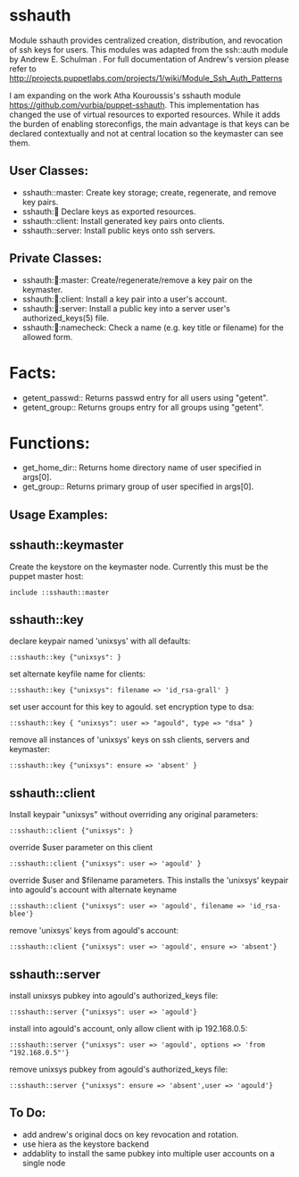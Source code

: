sshauth
=======

Module sshauth provides centralized creation, distribution, and revocation of
ssh keys for users. This modules was adapted from the ssh::auth module by
Andrew E. Schulman <andrex at alumni dot utexas dot net>. For full
documentation of Andrew's version please refer to
http://projects.puppetlabs.com/projects/1/wiki/Module_Ssh_Auth_Patterns

I am expanding on the work Atha Kouroussis's sshauth module
https://github.com/vurbia/puppet-sshauth. This implementation has changed the
use of virtual resources to exported resources. While it adds the burden of
enabling storeconfigs, the main advantage is that keys can be declared
contextually and not at central location so the keymaster can see them.



User Classes:
-------------
- sshauth::master:      Create key storage; create, regenerate, and remove key pairs.
- sshauth::key:         Declare keys as exported resources.
- sshauth::client:      Install generated key pairs onto clients.
- sshauth::server:      Install public keys onto ssh servers.

Private Classes:
----------------
- sshauth::key::master:    Create/regenerate/remove a key pair on the keymaster.
- sshauth::key::client:    Install a key pair into a user's account.
- sshauth::key::server:    Install a public key into a server user's authorized_keys(5) file.
- sshauth::key::namecheck: Check a name (e.g. key title or filename) for the allowed form.



# Facts: #
- getent_passwd::   Returns passwd entry for all users using "getent".
- getent_group::    Returns groups entry for all groups using "getent".



# Functions: #
- get_home_dir:: Returns home directory name of user specified in args[0].
- get_group::    Returns primary group of user specified in args[0].



Usage Examples:
-------------------


## sshauth::keymaster ##
Create the keystore on the keymaster node. Currently this must be the puppet master host:

    include ::sshauth::master

## sshauth::key ##
declare keypair named 'unixsys' with all defaults:

    ::sshauth::key {"unixsys": }

set alternate keyfile name for clients:

    ::sshauth::key {"unixsys": filename => 'id_rsa-grall' }

set user account for this key to agould. set encryption type to dsa:

    ::sshauth::key { "unixsys": user => "agould", type => "dsa" }

remove all instances of 'unixsys' keys on ssh clients, servers and keymaster:

    ::sshauth::key {"unixsys": ensure => 'absent' }

## sshauth::client ##
Install keypair "unixsys" without overriding any original parameters:

    ::sshauth::client {"unixsys": }

override $user parameter on this client

    ::sshauth::client {"unixsys": user => 'agould' }

override $user and $filename parameters. This installs the 'unixsys' keypair into agould's account with alternate keyname

    ::sshauth::client {"unixsys": user => 'agould', filename => 'id_rsa-blee'}

remove 'unixsys' keys from agould's account:

    ::sshauth::client {"unixsys": user => 'agould', ensure => 'absent'}

## sshauth::server ##
install unixsys pubkey into agould's authorized_keys file:

    ::sshauth::server {"unixsys": user => 'agould'}

install into agould's account, only allow client with ip 192.168.0.5:

    ::sshauth::server {"unixsys": user => 'agould', options => 'from "192.168.0.5"'}

remove unixsys pubkey from agould's authorized_keys file:

    ::sshauth::server {"unixsys": ensure => 'absent',user => 'agould'}




To Do:
------

- add andrew's original docs on key revocation and rotation.
- use hiera as the keystore backend
- addablity to install the same pubkey into multiple user accounts on a single node
